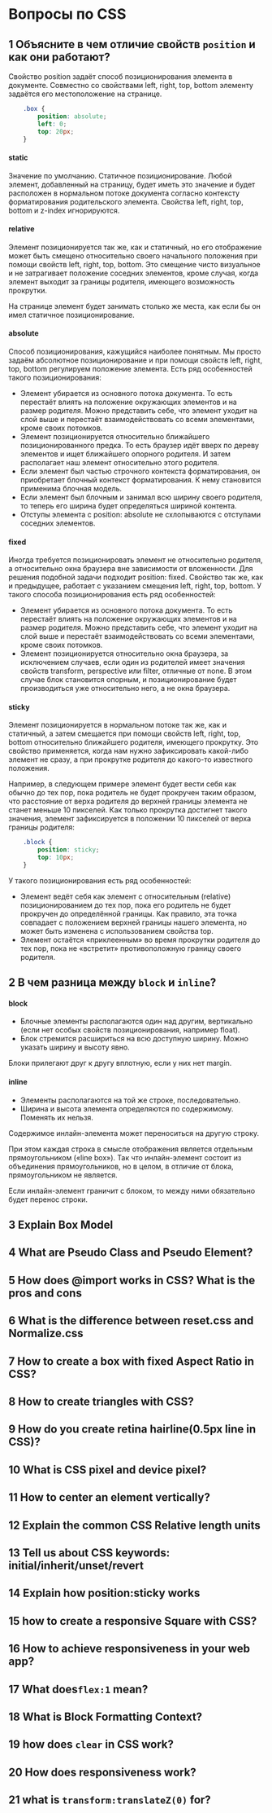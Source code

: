 # Вопросы по CSS

## 1 Объясните в чем отличие свойств `position` и как они работают?

Свойство position задаёт способ позиционирования элемента в документе. Совместно со свойствами left, right, top, bottom элементу задаётся его местоположение на странице.

```CSS
    .box {
        position: absolute;
        left: 0;
        top: 20px;
    }
```

#### static
Значение по умолчанию. Статичное позиционирование. Любой элемент, добавленный на страницу, будет иметь это значение и будет расположен в нормальном потоке документа согласно контексту форматирования родительского элемента. Свойства left, right, top, bottom и z-index игнорируются.

#### relative
Элемент позиционируется так же, как и статичный, но его отображение может быть смещено относительно своего начального положения при помощи свойств left, right, top, bottom. Это смещение чисто визуальное и не затрагивает положение соседних элементов, кроме случая, когда элемент выходит за границы родителя, имеющего возможность прокрутки.

На странице элемент будет занимать столько же места, как если бы он имел статичное позиционирование.

#### absolute
Способ позиционирования, кажущийся наиболее понятным. Мы просто задаём абсолютное позиционирование и при помощи свойств left, right, top, bottom регулируем положение элемента. Есть ряд особенностей такого позиционирования:
* Элемент убирается из основного потока документа. То есть перестаёт влиять на положение окружающих элементов и на размер родителя. Можно представить себе, что элемент уходит на слой выше и перестаёт взаимодействовать со всеми элементами, кроме своих потомков.
* Элемент позиционируется относительно ближайшего позиционированного предка. То есть браузер идёт вверх по дереву элементов и ищет ближайшего опорного родителя. И затем располагает наш элемент относительно этого родителя.
* Если элемент был частью строчного контекста форматирования, он приобретает блочный контекст форматирования. К нему становится применима блочная модель.
* Если элемент был блочным и занимал всю ширину своего родителя, то теперь его ширина будет определяться шириной контента.
* Отступы элемента с position: absolute не схлопываются с отступами соседних элементов.

#### fixed
Иногда требуется позиционировать элемент не относительно родителя, а относительно окна браузера вне зависимости от вложенности. Для решения подобной задачи подходит position: fixed. Свойство так же, как и предыдущее, работает с указанием смещения left, right, top, bottom. У такого способа позиционирования есть ряд особенностей:
* Элемент убирается из основного потока документа. То есть перестаёт влиять на положение окружающих элементов и на размер родителя. Можно представить себе, что элемент уходит на слой выше и перестаёт взаимодействовать со всеми элементами, кроме своих потомков.
* Элемент позиционируется относительно окна браузера, за исключением случаев, если один из родителей имеет значения свойств transform, perspective или filter, отличные от none. В этом случае блок становится опорным, и позиционирование будет производиться уже относительно него, а не окна браузера.

#### sticky
Элемент позиционируется в нормальном потоке так же, как и статичный, а затем смещается при помощи свойств left, right, top, bottom относительно ближайшего родителя, имеющего прокрутку. Это свойство применяется, когда нам нужно зафиксировать какой-либо элемент не сразу, а при прокрутке родителя до какого-то известного положения.

Например, в следующем примере элемент будет вести себя как обычно до тех пор, пока родитель не будет прокручен таким образом, что расстояние от верха родителя до верхней границы элемента не станет меньше 10 пикселей. Как только прокрутка достигнет такого значения, элемент зафиксируется в положении 10 пикселей от верха границы родителя:

```CSS
    .block {
        position: sticky;
        top: 10px;
    }
```

У такого позиционирования есть ряд особенностей:
* Элемент ведёт себя как элемент с относительным (relative) позиционированием до тех пор, пока его родитель не будет прокручен до определённой границы. Как правило, эта точка совпадает с положением верхней границы нашего элемента, но может быть изменена с использованием свойства top.
* Элемент остаётся «приклеенным» во время прокрутки родителя до тех пор, пока не «встретит» противоположную границу своего родителя.

## 2 В чем разница между `block` и `inline`?

#### block
* Блочные элементы располагаются один над другим, вертикально (если нет особых свойств позиционирования, например float).
* Блок стремится расшириться на всю доступную ширину. Можно указать ширину и высоту явно.

Блоки прилегают друг к другу вплотную, если у них нет margin.

#### inline
* Элементы располагаются на той же строке, последовательно.
* Ширина и высота элемента определяются по содержимому. Поменять их нельзя.

Содержимое инлайн-элемента может переноситься на другую строку.

При этом каждая строка в смысле отображения является отдельным прямоугольником («line box»). Так что инлайн-элемент состоит из объединения прямоугольников, но в целом, в отличие от блока, прямоугольником не является.

Если инлайн-элемент граничит с блоком, то между ними обязательно будет перенос строки.

## 3 Explain Box Model

## 4 What are Pseudo Class and Pseudo Element?

## 5 How does @import works in CSS? What is the pros and cons

## 6 What is the difference between reset.css and Normalize.css

## 7 How to create a box with fixed Aspect Ratio in CSS?

## 8 How to create triangles with CSS?

## 9 How do you create retina hairline(0.5px line in CSS)?

## 10 What is CSS pixel and device pixel?

## 11 How to center an element vertically?

## 12 Explain the common CSS Relative length units

## 13 Tell us about CSS keywords: initial/inherit/unset/revert

## 14 Explain how position:sticky works

## 15 how to create a responsive Square with CSS?

## 16 How to achieve responsiveness in your web app?

## 17 What does`flex:1` mean?

## 18 What is Block Formatting Context?

## 19 how does `clear` in CSS work?

## 20 How does responsiveness work?

## 21 what is `transform:translateZ(0)` for?